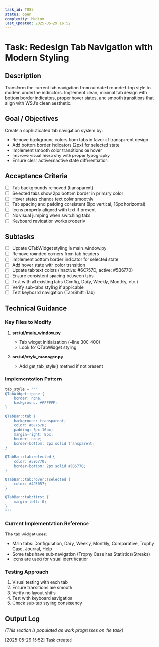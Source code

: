 ```yaml
---
task_id: T085
status: open
complexity: Medium
last_updated: 2025-05-29 16:52
---
```


# Task: Redesign Tab Navigation with Modern Styling

## Description
Transform the current tab navigation from outdated rounded-top style to modern underline indicators. Implement clean, minimal tab design with bottom border indicators, proper hover states, and smooth transitions that align with WSJ's clean aesthetic.

## Goal / Objectives
Create a sophisticated tab navigation system by:
- Remove background colors from tabs in favor of transparent design
- Add bottom border indicators (2px) for selected state
- Implement smooth color transitions on hover
- Improve visual hierarchy with proper typography
- Ensure clear active/inactive state differentiation

## Acceptance Criteria
- [ ] Tab backgrounds removed (transparent)
- [ ] Selected tabs show 2px bottom border in primary color
- [ ] Hover states change text color smoothly
- [ ] Tab spacing and padding consistent (8px vertical, 16px horizontal)
- [ ] Icons properly aligned with text if present
- [ ] No visual jumping when switching tabs
- [ ] Keyboard navigation works properly

## Subtasks
- [ ] Update QTabWidget styling in main_window.py
- [ ] Remove rounded corners from tab headers
- [ ] Implement bottom border indicator for selected state
- [ ] Add hover state with color transition
- [ ] Update tab text colors (inactive: #6C757D, active: #5B6770)
- [ ] Ensure consistent spacing between tabs
- [ ] Test with all existing tabs (Config, Daily, Weekly, Monthly, etc.)
- [ ] Verify sub-tabs styling if applicable
- [ ] Test keyboard navigation (Tab/Shift+Tab)

## Technical Guidance

### Key Files to Modify
1. **src/ui/main_window.py**
   - Tab widget initialization (~line 300-400)
   - Look for QTabWidget styling
   
2. **src/ui/style_manager.py**
   - Add get_tab_style() method if not present

### Implementation Pattern
```python
tab_style = """
QTabWidget::pane {
    border: none;
    background: #FFFFFF;
}

QTabBar::tab {
    background: transparent;
    color: #6C757D;
    padding: 8px 16px;
    margin-right: 8px;
    border: none;
    border-bottom: 2px solid transparent;
}

QTabBar::tab:selected {
    color: #5B6770;
    border-bottom: 2px solid #5B6770;
}

QTabBar::tab:hover:!selected {
    color: #495057;
}

QTabBar::tab:first {
    margin-left: 0;
}
"""
```

### Current Implementation Reference
The tab widget uses:
- Main tabs: Configuration, Daily, Weekly, Monthly, Comparative, Trophy Case, Journal, Help
- Some tabs have sub-navigation (Trophy Case has Statistics/Streaks)
- Icons are used for visual identification

### Testing Approach
1. Visual testing with each tab
2. Ensure transitions are smooth
3. Verify no layout shifts
4. Test with keyboard navigation
5. Check sub-tab styling consistency

## Output Log
*(This section is populated as work progresses on the task)*

[2025-05-29 16:52] Task created